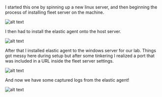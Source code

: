 I started this one by spinning up a new linux server, and then beginning the process of installing fleet server on the machine. 

![alt text](https://i.imgur.com/d5PHPVk.png)

I then had to install the elastic agent onto the host server.

![alt text](https://i.imgur.com/JxnaIgq.jpeg)

After that I installed elastic agent to the windows server for our lab. Things got messy here during setup but after some tinkering I realized a port that was included in a URL inside the fleet server settings.

![alt text](https://i.imgur.com/LCCGo73.png)

And now we have some captured logs from the elastic agent!

![alt text](https://i.imgur.com/hKSmaGJ.png)
